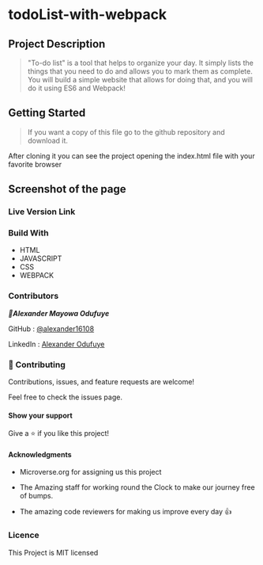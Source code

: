 # todoList-with-webpack

## Project Description
 > "To-do list" is a tool that helps to organize your day. It simply lists the things that you need to do and allows you to mark them as complete. You will build a simple website that allows for doing that, and you will do it using ES6 and Webpack!


## Getting Started
> If you want a copy of this file go to the github repository and download it. 

<!-- - [`git clone https://github.com/alexander16108/Chaws-Awesome-B00k-Store/`](https://github.com/alexander16108/Chaws-Awesome-B00k-Store.git) -->

After cloning it you can see the project opening the index.html file with your favorite browser 


## Screenshot of the page

### Live Version Link

 <!-- [Live Version](https://alexander16108.github.io/Chaws-Awesome-B00k-Store/) -->


### Build With
 - HTML
 - JAVASCRIPT
 - CSS
 - WEBPACK



### Contributors

***👤Alexander Mayowa Odufuye***

 GitHub : [@alexander16108](https://github.com/alexander16108)
 
 LinkedIn : [Alexander Odufuye]()

### 🤝 Contributing
Contributions, issues, and feature requests are welcome!

Feel free to check the issues page.

#### Show your support
Give a ⭐️ if you like this project!

#### Acknowledgments
- Microverse.org for assigning us this project

- The Amazing staff for working round the Clock to make our journey free of bumps.

- The amazing code reviewers for making us improve every day :thumbsup:

### Licence 

This Project is MIT licensed
